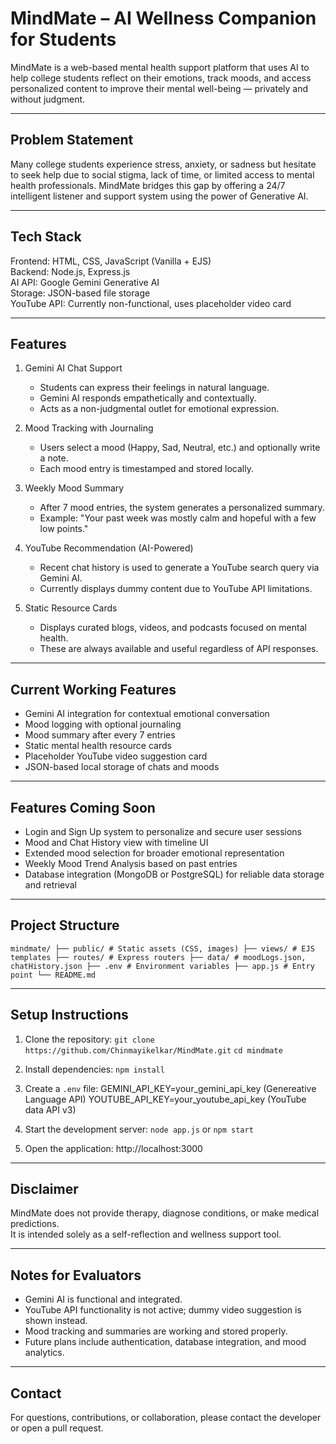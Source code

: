 # MindMate – AI Wellness Companion for Students

MindMate is a web-based mental health support platform that uses AI to help college students reflect on their emotions, track moods, and access personalized content to improve their mental well-being — privately and without judgment.

---

## Problem Statement

Many college students experience stress, anxiety, or sadness but hesitate to seek help due to social stigma, lack of time, or limited access to mental health professionals. MindMate bridges this gap by offering a 24/7 intelligent listener and support system using the power of Generative AI.

---

## Tech Stack

Frontend: HTML, CSS, JavaScript (Vanilla + EJS)  
Backend: Node.js, Express.js  
AI API: Google Gemini Generative AI  
Storage: JSON-based file storage  
YouTube API: Currently non-functional, uses placeholder video card

---

## Features

1. Gemini AI Chat Support  
   - Students can express their feelings in natural language.  
   - Gemini AI responds empathetically and contextually.  
   - Acts as a non-judgmental outlet for emotional expression.

2. Mood Tracking with Journaling  
   - Users select a mood (Happy, Sad, Neutral, etc.) and optionally write a note.  
   - Each mood entry is timestamped and stored locally.

3. Weekly Mood Summary  
   - After 7 mood entries, the system generates a personalized summary.  
   - Example: "Your past week was mostly calm and hopeful with a few low points."

4. YouTube Recommendation (AI-Powered)  
   - Recent chat history is used to generate a YouTube search query via Gemini AI.  
   - Currently displays dummy content due to YouTube API limitations.

5. Static Resource Cards  
   - Displays curated blogs, videos, and podcasts focused on mental health.  
   - These are always available and useful regardless of API responses.

---

## Current Working Features

- Gemini AI integration for contextual emotional conversation
- Mood logging with optional journaling
- Mood summary after every 7 entries
- Static mental health resource cards
- Placeholder YouTube video suggestion card
- JSON-based local storage of chats and moods

---

## Features Coming Soon

- Login and Sign Up system to personalize and secure user sessions
- Mood and Chat History view with timeline UI
- Extended mood selection for broader emotional representation
- Weekly Mood Trend Analysis based on past entries
- Database integration (MongoDB or PostgreSQL) for reliable data storage and retrieval

---

## Project Structure

`mindmate/
├── public/ # Static assets (CSS, images)
├── views/ # EJS templates
├── routes/ # Express routers
├── data/ # moodLogs.json, chatHistory.json
├── .env # Environment variables
├── app.js # Entry point
└── README.md`

---

## Setup Instructions

1. Clone the repository:
`git clone https://github.com/Chinmayikelkar/MindMate.git`
`cd mindmate`

2. Install dependencies:
`npm install`

3. Create a `.env` file:
GEMINI_API_KEY=your_gemini_api_key (Genereative Language API)
YOUTUBE_API_KEY=your_youtube_api_key (YouTube data API v3)

4. Start the development server:
`node app.js` or `npm start`

5. Open the application:
http://localhost:3000

---

## Disclaimer

MindMate does not provide therapy, diagnose conditions, or make medical predictions.  
It is intended solely as a self-reflection and wellness support tool.

---

## Notes for Evaluators

- Gemini AI is functional and integrated.
- YouTube API functionality is not active; dummy video suggestion is shown instead.
- Mood tracking and summaries are working and stored properly.
- Future plans include authentication, database integration, and mood analytics.

---

## Contact

For questions, contributions, or collaboration, please contact the developer or open a pull request.
